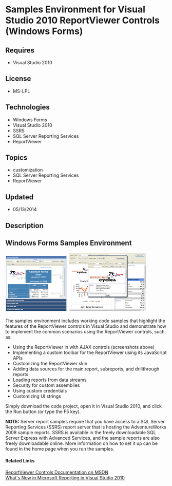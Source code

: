 # Samples Environment for Visual Studio 2010 ReportViewer Controls (Windows Forms)
## Requires
- Visual Studio 2010
## License
- MS-LPL
## Technologies
- Windows Forms
- Visual Studio 2010
- SSRS
- SQL Server Reporting Services
- ReportViewer
## Topics
- customization
- SQL Server Reporting Services
- ReportViewer
## Updated
- 05/13/2014
## Description

<h2>Windows Forms Samples Environment</h2>
<p><span id="ctl00_ctl00_Content_TabContentPanel_Content_wikiSourceLabel"><img id="114526" src="114526-ajax30pct.png" alt="" width="192" height="175">
<img id="114527" src="114527-popup30pct.png" alt="" width="244" height="184"><br>
<br>
The samples environment includes working code samples that highlight the features of the ReportViewer controls in Visual Studio and demonstrate how to implement the common scenarios using the ReportViewer controls, such as:</span></p>
<ul>
<li><span>Using the ReportViewer in with AJAX controls (screenshots above)</span>
</li><li><span>Implementing a custom toolbar for the ReportViewer using its JavaScript APIs</span>
</li><li><span>Customizing the ReportViewer skin</span> </li><li><span>Adding data sources for the main report, subreports, and drillthrough reports</span>
</li><li><span>Loading reports from data streams</span> </li><li><span>Security for custom assemblies</span> </li><li><span>Using custom credentials</span> </li><li><span>Customizing UI strings</span> </li></ul>
<p>Simply download the code project, open it in Visual Studio 2010, and click the Run button (or type the F5 key).</p>
<p><strong>NOTE:</strong> Server report samples require that you have access to a SQL Server Reporting Services (SSRS) report server that is hosting the AdventureWorks 2008 sample reports. SSRS is available in the freely downloadable SQL Server Express with
 Advanced Services, and the sample reports are also freely downloadable online. More information on how to set it up can be found in the home page when you run the samples.</p>
<h4>Related Links</h4>
<p><a class="externalLink" href="http://msdn.microsoft.com/en-us/library/ms251671.aspx">ReportViewer Controls Documentation on MSDN</a><br>
<a class="externalLink" href="http://msdn.microsoft.com/en-us/library/ee960138.aspx">What's New in Microsoft Reporting in Visual Studio 2010</a></p>
